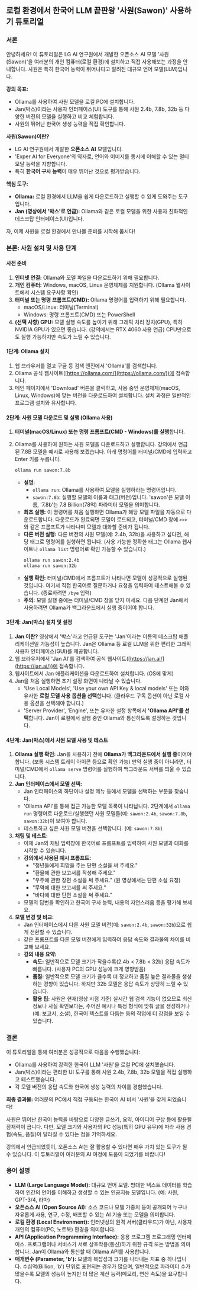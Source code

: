 ## 로컬 환경에서 한국어 LLM 끝판왕 '사원(Sawon)' 사용하기 튜토리얼

### 서론

안녕하세요! 이 튜토리얼은 LG AI 연구원에서 개발한 오픈소스 AI 모델 '사원(Sawon)'을 여러분의 개인 컴퓨터(로컬 환경)에 설치하고 직접 사용해보는 과정을 안내합니다. 사원은 특히 한국어 능력이 뛰어나다고 알려진 대규모 언어 모델(LLM)입니다.

**강의 목표:**

*   Ollama를 사용하여 사원 모델을 로컬 PC에 설치합니다.
*   Jan(박스)이라는 사용자 인터페이스(UI) 도구를 통해 사원 2.4b, 7.8b, 32b 등 다양한 버전의 모델을 실행하고 비교 체험합니다.
*   사원의 뛰어난 한국어 생성 능력을 직접 확인합니다.

**사원(Sawon)이란?**

*   LG AI 연구원에서 개발한 **오픈소스 AI** 모델입니다.
*   'Exper AI for Everyone'의 약자로, 언어와 이미지를 동시에 이해할 수 있는 멀티모달 능력을 지향합니다.
*   특히 **한국어 구사 능력**이 매우 뛰어난 것으로 평가받습니다.

**핵심 도구:**

*   **Ollama:** 로컬 환경에서 LLM을 쉽게 다운로드하고 실행할 수 있게 도와주는 도구입니다.
*   **Jan (영상에서 '박스'로 언급):** Ollama와 같은 로컬 모델을 위한 사용자 친화적인 데스크탑 인터페이스(UI)입니다.

자, 이제 사원을 로컬 환경에서 만나볼 준비를 시작해 봅시다!

### 본론: 사원 설치 및 사용 단계

#### 사전 준비

1.  **인터넷 연결:** Ollama와 모델 파일을 다운로드하기 위해 필요합니다.
2.  **개인 컴퓨터:** Windows, macOS, Linux 운영체제를 지원합니다. (Ollama 웹사이트에서 시스템 요구사항 확인)
3.  **터미널 또는 명령 프롬프트(CMD):** Ollama 명령어를 입력하기 위해 필요합니다.
    *   macOS/Linux: 터미널(Terminal)
    *   Windows: 명령 프롬프트(CMD) 또는 PowerShell
4.  **(선택 사항) GPU:** 모델 실행 속도를 높이기 위해 그래픽 처리 장치(GPU), 특히 NVIDIA GPU가 있으면 좋습니다. (강의에서는 RTX 4060 사용 언급) CPU만으로도 실행 가능하지만 속도가 느릴 수 있습니다.

#### 1단계: Ollama 설치

1.  웹 브라우저를 열고 구글 등 검색 엔진에서 'Ollama'를 검색합니다.
2.  Ollama 공식 웹사이트([https://ollama.com/](https://ollama.com/))에 접속합니다.
3.  메인 페이지에서 'Download' 버튼을 클릭하고, 사용 중인 운영체제(macOS, Linux, Windows)에 맞는 버전을 다운로드하여 설치합니다. 설치 과정은 일반적인 프로그램 설치와 유사합니다.

#### 2단계: 사원 모델 다운로드 및 실행 (Ollama 사용)

1.  **터미널(macOS/Linux) 또는 명령 프롬프트(CMD - Windows)를 실행**합니다.
2.  Ollama를 사용하여 원하는 사원 모델을 다운로드하고 실행합니다. 강의에서 언급된 7.8B 모델을 예시로 사용해 보겠습니다. 아래 명령어를 터미널/CMD에 입력하고 Enter 키를 누릅니다.

    ```bash
    ollama run sawon:7.8b
    ```

    *   **설명:**
        *   `ollama run`: Ollama를 사용하여 모델을 실행하라는 명령어입니다.
        *   `sawon:7.8b`: 실행할 모델의 이름과 태그(버전)입니다. 'sawon'은 모델 이름, '7.8b'는 7.8 Billion(78억) 파라미터 모델을 의미합니다.
    *   **최초 실행:** 이 명령어를 처음 실행하면 Ollama가 해당 모델 파일을 자동으로 다운로드합니다. 다운로드가 완료되면 모델이 로드되고, 터미널/CMD 창에 `>>>` 와 같은 프롬프트가 나타나며 모델과 대화할 준비가 됩니다.
    *   **다른 버전 실행:** 다른 버전의 사원 모델(예: 2.4b, 32b)을 사용하고 싶다면, 해당 태그로 명령어를 실행하면 됩니다. (사용 가능한 정확한 태그는 Ollama 웹사이트나 `ollama list` 명령어로 확인 가능할 수 있습니다.)
        ```bash
        ollama run sawon:2.4b
        ollama run sawon:32b
        ```
    *   **실행 확인:** 터미널/CMD에서 프롬프트가 나타나면 모델이 성공적으로 실행된 것입니다. 여기서 직접 한국어로 질문하거나 요청을 입력하여 테스트해볼 수 있습니다. (종료하려면 `/bye` 입력)
    *   **주의:** 모델 실행 중에는 터미널/CMD 창을 닫지 마세요. 다음 단계인 Jan에서 사용하려면 Ollama가 백그라운드에서 실행 중이어야 합니다.

#### 3단계: Jan(박스) 설치 및 설정

1.  **Jan 이란?** 영상에서 '박스'라고 언급된 도구는 'Jan'이라는 이름의 데스크탑 애플리케이션일 가능성이 높습니다. Jan은 Ollama 등 로컬 LLM을 위한 편리한 그래픽 사용자 인터페이스(GUI)를 제공합니다.
2.  웹 브라우저에서 'Jan AI'를 검색하여 공식 웹사이트([https://jan.ai/](https://jan.ai/))에 접속합니다.
3.  웹사이트에서 Jan 애플리케이션을 다운로드하여 설치합니다. (OS에 맞게)
4.  Jan을 처음 실행하면 초기 설정 화면이 나타날 수 있습니다.
    *   'Use Local Models', 'Use your own API Key & local models' 또는 이와 유사한 **로컬 모델 사용 옵션을 선택**합니다. (클라우드 구독 옵션이 아닌 로컬 사용 옵션을 선택해야 합니다.)
    *   'Server Provider', 'Engine', 또는 유사한 설정 항목에서 **'Ollama API'를 선택**합니다. Jan이 로컬에서 실행 중인 Ollama와 통신하도록 설정하는 것입니다.

#### 4단계: Jan(박스)에서 사원 모델 사용 및 테스트

1.  **Ollama 실행 확인:** Jan을 사용하기 전에 **Ollama가 백그라운드에서 실행 중**이어야 합니다. (보통 시스템 트레이 아이콘 등으로 확인 가능) 만약 실행 중이 아니라면, 터미널/CMD에서 `ollama serve` 명령어를 실행하여 백그라운드 서버를 띄울 수 있습니다.
2.  **Jan 인터페이스에서 모델 선택:**
    *   Jan 인터페이스의 하단이나 설정 메뉴 등에서 모델을 선택하는 부분을 찾습니다.
    *   'Ollama API'를 통해 접근 가능한 모델 목록이 나타납니다. 2단계에서 `ollama run` 명령어로 다운로드/실행했던 사원 모델들(예: `sawon:2.4b`, `sawon:7.8b`, `sawon:32b`)이 보여야 합니다.
    *   테스트하고 싶은 사원 모델 버전을 선택합니다. (예: `sawon:7.8b`)
3.  **채팅 및 테스트:**
    *   이제 Jan의 채팅 입력창에 한국어로 프롬프트를 입력하여 사원 모델과 대화를 시작할 수 있습니다.
    *   **강의에서 사용된 예시 프롬프트:**
        *   "청년들에게 희망을 주는 단편 소설을 써 주세요."
        *   "환율에 관한 보고서를 작성해 주세요."
        *   "우주에 관한 장편 소설을 써 주세요." (원 영상에서는 단편 소설 요청)
        *   "무역에 대한 보고서를 써 주세요."
        *   "바다에 대한 단편 소설을 써 주세요."
    *   모델의 답변을 확인하고 한국어 구사 능력, 내용의 자연스러움 등을 평가해 보세요.
4.  **모델 변경 및 비교:**
    *   Jan 인터페이스에서 다른 사원 모델 버전(예: `sawon:2.4b`, `sawon:32b`)으로 쉽게 전환할 수 있습니다.
    *   같은 프롬프트를 다른 모델 버전에게 입력하여 응답 속도와 결과물의 차이를 비교해 보세요.
    *   **강의 내용 요약:**
        *   **속도:** 일반적으로 모델 크기가 작을수록(2.4b < 7.8b < 32b) 응답 속도가 빠릅니다. (사용자 PC의 GPU 성능에 크게 영향받음)
        *   **품질:** 일반적으로 모델 크기가 클수록 더 정교하고 품질 높은 결과물을 생성하는 경향이 있습니다. 하지만 32b 모델은 응답 속도가 상당히 느릴 수 있습니다.
        *   **활용 팁:** 사원은 현재(영상 시점 기준) 실시간 웹 검색 기능이 없으므로 최신 정보나 사실 확인보다는, 주어진 예시나 특정 형식에 맞춰 글을 생성하거나(예: 보고서, 소설), 한국어 텍스트를 다듬는 등의 작업에 더 강점을 보일 수 있습니다.

### 결론

이 튜토리얼을 통해 여러분은 성공적으로 다음을 수행했습니다:

*   Ollama를 사용하여 강력한 한국어 LLM '사원'을 로컬 PC에 설치했습니다.
*   Jan(박스)이라는 편리한 UI 도구를 통해 사원 2.4b, 7.8b, 32b 모델을 직접 실행하고 테스트했습니다.
*   각 모델 버전의 응답 속도와 한국어 생성 능력의 차이를 경험했습니다.

**최종 결과물:** 여러분의 PC에서 직접 구동되는 한국어 AI 비서 '사원'을 갖게 되었습니다!

사원은 뛰어난 한국어 능력을 바탕으로 다양한 글쓰기, 요약, 아이디어 구상 등에 활용될 잠재력이 큽니다. 다만, 모델 크기와 사용자의 PC 성능(특히 GPU 유무)에 따라 사용 경험(속도, 품질)이 달라질 수 있다는 점을 기억하세요.

강의에서 언급되었듯이, 오픈소스 AI는 잘 활용할 수 있다면 매우 가치 있는 도구가 될 수 있습니다. 이 튜토리얼이 여러분의 AI 여정에 도움이 되었기를 바랍니다!

### 용어 설명

*   **LLM (Large Language Model):** 대규모 언어 모델. 방대한 텍스트 데이터를 학습하여 인간의 언어를 이해하고 생성할 수 있는 인공지능 모델입니다. (예: 사원, GPT-3/4, 라마)
*   **오픈소스 AI (Open Source AI):** 소스 코드나 모델 가중치 등이 공개되어 누구나 자유롭게 사용, 연구, 수정, 배포할 수 있는 AI 기술 또는 모델을 의미합니다.
*   **로컬 환경 (Local Environment):** 인터넷상의 원격 서버(클라우드)가 아닌, 사용자 개인의 컴퓨터(PC, 노트북) 환경을 의미합니다.
*   **API (Application Programming Interface):** 응용 프로그램 프로그래밍 인터페이스. 프로그램이나 서비스가 서로 상호작용(통신)하기 위한 규격 또는 방법을 의미합니다. Jan이 Ollama와 통신할 때 Ollama API를 사용합니다.
*   **매개변수 (Parameter, 'b'):** 모델의 복잡성과 크기를 나타내는 지표 중 하나입니다. 수십억(Billion, 'b') 단위로 표현되는 경우가 많으며, 일반적으로 파라미터 수가 많을수록 모델의 성능이 높지만 더 많은 계산 능력(메모리, 연산 속도)을 요구합니다.